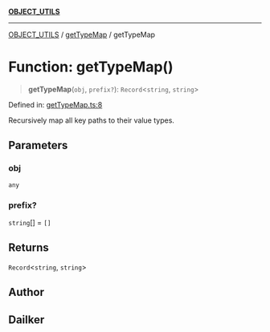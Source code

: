[**OBJECT_UTILS**](../../README.md)

***

[OBJECT_UTILS](../../README.md) / [getTypeMap](../README.md) / getTypeMap

# Function: getTypeMap()

> **getTypeMap**(`obj`, `prefix?`): `Record`\<`string`, `string`\>

Defined in: [getTypeMap.ts:8](https://github.com/dailker/everyutil/blob/fb6c9c837496f567cf7883b581cd27d1c9507ebe/src/object/getTypeMap.ts#L8)

Recursively map all key paths to their value types.

## Parameters

### obj

`any`

### prefix?

`string`[] = `[]`

## Returns

`Record`\<`string`, `string`\>

## Author

## Dailker
